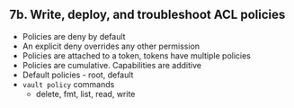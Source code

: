 ## 7b.	Write, deploy, and troubleshoot ACL policies
- Policies are deny by default
- An explicit deny overrides any other permission
- Policies are attached to a token, tokens have multiple policies
- Policies are cumulative. Capabilities are additive
- Default policies - root, default
- `vault policy` commands
  - delete, fmt, list, read, write
